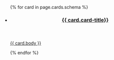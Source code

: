 <ul class="usa-card-group {{ page.cards.class | default: 'gray-wrapper' }}">
  {% for card in page.cards.schema %}
    <li class="{{ page.cards.columns | default: 'tablet:grid-col-4'}} usa-card">
      <a href="{{ card.link }}">
      <div class="usa-card__container">
        <header class="usa-card__header">
          <h3 class="usa-card__heading">{{ card.card-title}}</h3>
        </header>
        <div class="usa-card__body">
          <p>{{ card.body }}</p>
        </div>
        </a>
    </li>
  {% endfor %}
</ul>